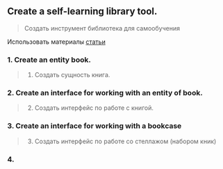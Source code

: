 ## Create a self-learning library tool.
> Создать инструмент библиотека для самообучения

Использовать материалы [статьи](https://www.educative.io/courses/grokking-the-object-oriented-design-interview/RMlM3NgjAyR)

### 1. Create an entity book.
> 1. Создать сущность книга.

### 2. Create an interface for working with an entity of book.
> 2. Создать интерфейс по работе с книгой.

### 3. Create an interface for working with a bookcase
> 3. Создать интерфейс по работе со стеллажом (набором кник)

### 4. 